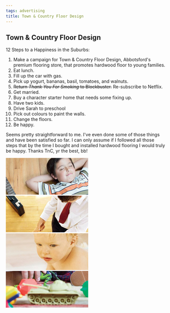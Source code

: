 ```yaml
---
tags: advertising
title: Town & Country Floor Design
---
```


<article>
<h1>Town & Country Floor Design</h1>
<section>
<p>12 Steps to a Happiness in the Suburbs:</p>
<ol>
	<li>Make a campaign for Town & Country Floor Design, Abbotsford's premium flooring store, that promotes hardwood floor to young families.</li>
	<li>Eat lunch.</li>
	<li>Fill up the car with gas.</li>
	<li>Pick up yogurt, bananas, basil, tomatoes, and walnuts.</li>
	<li><del>Return <em>Thank You For Smoking</em> to Blockbuster.</del> Re-subscribe to Netflix.</li>
	<li>Get married.</li>
	<li>Buy a character starter home that needs some fixing up.</li>
	<li>Have two kids.</li>
	<li>Drive Sarah to preschool</li>
	<li>Pick out colours to paint the walls.</li>
	<li>Change the floors.</li>
	<li>Be happy.</li></ol>
<p>Seems pretty straightforward to me. I've even done some of those things and have been satisfied so far. I can only assume if I followed all those steps that by the time I bought and installed hardwood flooring I would truly be happy. Thanks TnC, yr the best, bb!</p>
</section>
<aside><a href="images/TC1.jpeg" class="luminous" title="Town & Country Floor Design Advertisement" rel="Town & Country"><img src="images/TC1-thumb.jpg" width="258" height="115"></a>
<a href="images/TC2.jpeg" class="luminous" title="Town & Country Floor Design Advertisement" rel="Town & Country"><img src="images/TC2-thumb.jpg" width="258" height="115"></a>
<a href="images/TC3.jpeg" class="luminous" title="Town & Country Floor Design Advertisement" rel="Town & Country"><img src="images/TC3-thumb.jpg" width="258" height="115"></a>
<a href="images/TC4.jpeg" class="luminous" title="Town & Country Floor Design Advertisement" rel="Town & Country"><img src="images/TC4-thumb.jpg" width="258" height="115"></a>
</aside>
</article>
<div class="clear"></div>
